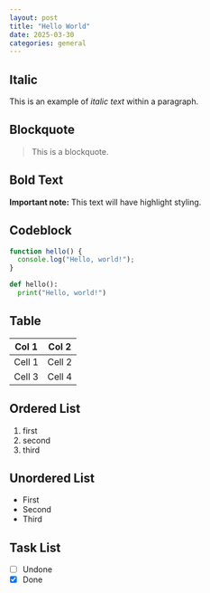 ```yaml
---
layout: post
title: "Hello World"
date: 2025-03-30
categories: general
---
```


## Italic

This is an example of _italic text_ within a paragraph.

## Blockquote

> This is a blockquote.

## Bold Text

**Important note:** This text will have highlight styling.

## Codeblock

```javascript
function hello() {
  console.log("Hello, world!");
}
```

```python
def hello():
  print("Hello, world!")
```

## Table

| Col 1  | Col 2  |
| ------ | ------ |
| Cell 1 | Cell 2 |
| Cell 3 | Cell 4 |

## Ordered List

1. first
2. second
3. third

## Unordered List

- First
- Second
- Third

## Task List

- [ ] Undone
- [x] Done
